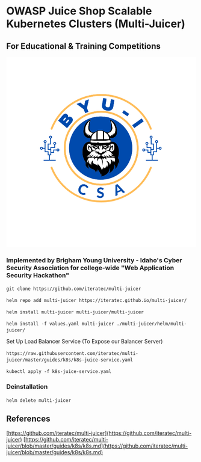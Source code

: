 # OWASP Juice Shop Scalable Kubernetes Clusters (Multi-Juicer)
## For Educational & Training Competitions
![cybersecurity association logo](https://raw.githubusercontent.com/BYUI-CSA/byui-csa.github.io/main/assets/images/logo.svg)

### Implemented by Brigham Young University - Idaho's Cyber Security Association for college-wide "Web Application Security Hackathon"

```git clone https://github.com/iteratec/multi-juicer```

```helm repo add multi-juicer https://iteratec.github.io/multi-juicer/```

```helm install multi-juicer multi-juicer/multi-juicer```

```helm install -f values.yaml multi-juicer ./multi-juicer/helm/multi-juicer/```

Set Up Load Balancer Service (To Expose our Balancer Server)

```https://raw.githubusercontent.com/iteratec/multi-juicer/master/guides/k8s/k8s-juice-service.yaml```

```kubectl apply -f k8s-juice-service.yaml```


### Deinstallation

```helm delete multi-juicer```


## References

[https://github.com/iteratec/multi-juicer](https://github.com/iteratec/multi-juicer)
[https://github.com/iteratec/multi-juicer/blob/master/guides/k8s/k8s.md](https://github.com/iteratec/multi-juicer/blob/master/guides/k8s/k8s.md)

